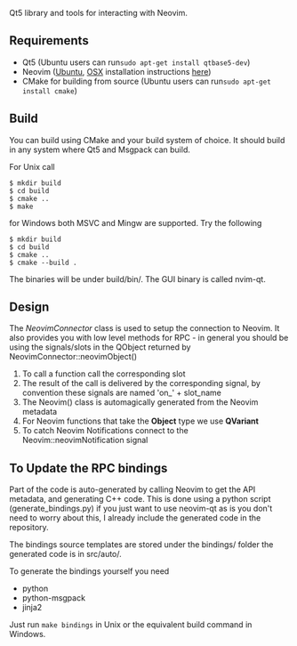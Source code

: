 
Qt5 library and tools for interacting with Neovim.

## Requirements

* Qt5 (Ubuntu users can run```sudo apt-get install qtbase5-dev```)
* Neovim ([Ubuntu](https://github.com/neovim/neovim/wiki/Installing-Neovim#ubuntu), [OSX](https://github.com/neovim/neovim/wiki/Installing-Neovim#os-x--homebrew) installation instructions [here](https://github.com/neovim/neovim/wiki/Installing-Neovim))
* CMake for building from source (Ubuntu users can run```sudo apt-get install cmake```)

## Build

You can build using CMake and your build system of choice. It should build in any
system where Qt5 and Msgpack can build.

For Unix call

    $ mkdir build
    $ cd build
    $ cmake ..
    $ make

for Windows both MSVC and Mingw are supported. Try the following

    $ mkdir build
    $ cd build
    $ cmake ..
    $ cmake --build .

The binaries will be under build/bin/. The GUI binary is called nvim-qt.

## Design

The *NeovimConnector* class is used to setup the connection to Neovim. It also
provides you with low level methods for RPC - in general you should be using
the signals/slots in the QObject returned by NeovimConnector::neovimObject()

1. To call a function call the corresponding slot
2. The result of the call is delivered by the corresponding signal,
   by convention these signals are named 'on\_' + slot\_name
3. The Neovim() class is automagically generated from the Neovim
   metadata
5. For Neovim functions that take the **Object** type we use **QVariant**
6. To catch Neovim Notifications connect to the Neovim::neovimNotification
   signal

## To Update the RPC bindings

Part of the code is auto-generated by calling Neovim to get the API metadata,
and generating C++ code. This is done using a python script
(generate\_bindings.py) if you just want to use neovim-qt as is you don't need
to worry about this, I already include the generated code in the repository.

The bindings source templates are stored under the bindings/ folder the 
generated code is in src/auto/.

To generate the bindings yourself you need

- python
- python-msgpack
- jinja2

Just run `make bindings` in Unix or the equivalent build command in Windows.
